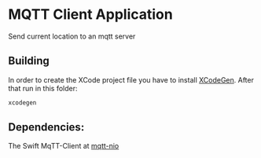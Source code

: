 # MQTT Client Application

Send current location to an mqtt server

## Building

In order to create the XCode project file you have to install [XCodeGen](https://github.com/yonaskolb/XcodeGen).
After that run in this folder:
```bash
xcodegen
```

## Dependencies:

The Swift MqTT-Client at [mqtt-nio](https://swiftpackageindex.com/swift-server-community/mqtt-nio)